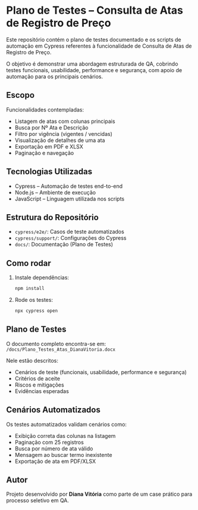 # Plano de Testes – Consulta de Atas de Registro de Preço

Este repositório contém o plano de testes documentado e os scripts de automação em Cypress referentes à funcionalidade de Consulta de Atas de Registro de Preço.

O objetivo é demonstrar uma abordagem estruturada de QA, cobrindo testes funcionais, usabilidade, performance e segurança, com apoio de automação para os principais cenários.



## Escopo
Funcionalidades contempladas:
- Listagem de atas com colunas principais
- Busca por Nº Ata e Descrição
- Filtro por vigência (vigentes / vencidas)
- Visualização de detalhes de uma ata
- Exportação em PDF e XLSX
- Paginação e navegação



## Tecnologias Utilizadas
- Cypress – Automação de testes end-to-end
- Node.js – Ambiente de execução
- JavaScript – Linguagem utilizada nos scripts



## Estrutura do Repositório
- `cypress/e2e/`: Casos de teste automatizados
- `cypress/support/`: Configurações do Cypress
- `docs/`: Documentação (Plano de Testes)



## Como rodar
1. Instale dependências:
   ```bash
   npm install
   ```

2. Rode os testes:
   ```bash
   npx cypress open
   ```



## Plano de Testes

O documento completo encontra-se em:  
`/docs/Plano_Testes_Atas_DianaVitoria.docx`

Nele estão descritos:

- Cenários de teste (funcionais, usabilidade, performance e segurança)
- Critérios de aceite
- Riscos e mitigações
- Evidências esperadas


## Cenários Automatizados

Os testes automatizados validam cenários como:

- Exibição correta das colunas na listagem
- Paginação com 25 registros
- Busca por número de ata válido
- Mensagem ao buscar termo inexistente
- Exportação de ata em PDF/XLSX


## Autor

Projeto desenvolvido por **Diana Vitória** como parte de um case prático para processo seletivo em QA.

